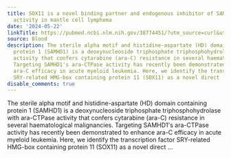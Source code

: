```yaml
---
title: SOX11 is a novel binding partner and endogenous inhibitor of SAMHD1 ara-CTPase
  activity in mantle cell lymphoma
date: '2024-05-22'
linkTitle: https://pubmed.ncbi.nlm.nih.gov/38774451/?utm_source=curl&utm_medium=rss&utm_campaign=journals&utm_content=7603509&fc=None&ff=20240522182628&v=2.18.0.post9+e462414
source: Blood
description: The sterile alpha motif and histidine-aspartate (HD) domain containing
  protein 1 (SAMHD1) is a deoxynucleoside triphosphate triphosphohydrolase with ara-CTPase
  activity that confers cytarabine (ara-C) resistance in several haematological malignancies.
  Targeting SAMHD1's ara-CTPase activity has recently been demonstrated to enhance
  ara-C efficacy in acute myeloid leukemia. Here, we identify the transcription factor
  SRY-related HMG-box containing protein 11 (SOX11) as a novel direct ...
disable_comments: true
---
```

The sterile alpha motif and histidine-aspartate (HD) domain containing protein 1 (SAMHD1) is a deoxynucleoside triphosphate triphosphohydrolase with ara-CTPase activity that confers cytarabine (ara-C) resistance in several haematological malignancies. Targeting SAMHD1's ara-CTPase activity has recently been demonstrated to enhance ara-C efficacy in acute myeloid leukemia. Here, we identify the transcription factor SRY-related HMG-box containing protein 11 (SOX11) as a novel direct ...